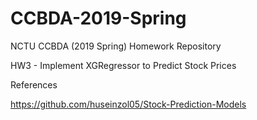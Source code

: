 # CCBDA-2019-Spring
NCTU CCBDA (2019 Spring) Homework Repository

HW3 - Implement XGRegressor to Predict Stock Prices

References

https://github.com/huseinzol05/Stock-Prediction-Models

